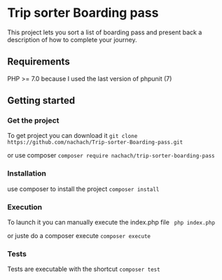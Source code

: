 # Trip sorter Boarding pass

This project lets you sort a list of boarding pass and present back a description of how to complete
your journey.

## Requirements
PHP >= 7.0 because I used the last version of phpunit (7)

## Getting started

### Get the project
To get project you can download it 
``` git clone https://github.com/nachach/Trip-sorter-Boarding-pass.git ```

or use composer 
```composer require nachach/trip-sorter-boarding-pass ```

### Installation

use composer to install the project 
``` composer install ```

### Execution

To launch it you can manually execute the index.php file
``` php index.php```

or juste do a composer execute
``` composer execute ```

### Tests
Tests are executable with the shortcut 
``` composer test ```
